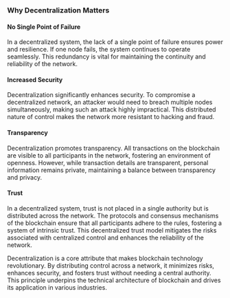 ### Why Decentralization Matters

#### No Single Point of Failure

In a decentralized system, the lack of a single point of failure ensures power and resilience. If one node fails, the system continues to operate seamlessly. This redundancy is vital for maintaining the continuity and reliability of the network.

#### Increased Security

Decentralization significantly enhances security. To compromise a decentralized network, an attacker would need to breach multiple nodes simultaneously, making such an attack highly impractical. This distributed nature of control makes the network more resistant to hacking and fraud.

#### Transparency

Decentralization promotes transparency. All transactions on the blockchain are visible to all participants in the network, fostering an environment of openness. However, while transaction details are transparent, personal information remains private, maintaining a balance between transparency and privacy.

#### Trust

In a decentralized system, trust is not placed in a single authority but is distributed across the network. The protocols and consensus mechanisms of the blockchain ensure that all participants adhere to the rules, fostering a system of intrinsic trust. This decentralized trust model mitigates the risks associated with centralized control and enhances the reliability of the network.

Decentralization is a core attribute that makes blockchain technology revolutionary. By distributing control across a network, it minimizes risks, enhances security, and fosters trust without needing a central authority. This principle underpins the technical architecture of blockchain and drives its application in various industries.
